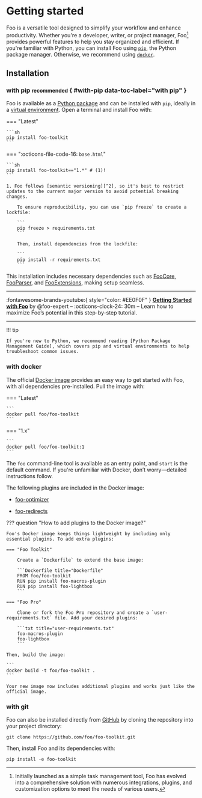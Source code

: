 # Getting started

Foo is a versatile tool designed to simplify your workflow and enhance productivity.
Whether you're a developer, writer, or project manager, Foo[^1] provides powerful features to help you stay organized and efficient.
If you're familiar with Python, you can install Foo using [`pip`][pip], the Python package manager. Otherwise, we recommend using [`docker`][docker].

  [^1]:
    Initially launched as a simple task management tool, Foo has evolved into a comprehensive solution with numerous integrations, plugins, and customization options to meet the needs of various users.

  [pip]: #with-pip
  [docker]: #with-docker

## Installation

### with pip <small>recommended</small> { #with-pip data-toc-label="with pip" }

Foo is available as a [Python package] and can be installed with `pip`, ideally in a [virtual environment]. Open a terminal and install Foo with:

=== "Latest"

    ```sh
    pip install foo-toolkit
    ```

=== ":octicons-file-code-16: `base.html`"

    ```sh
    pip install foo-toolkit=="1.*" # (1)!
    ```

    1. Foo follows [semantic versioning][^2], so it's best to restrict updates to the current major version to avoid potential breaking changes.

        To ensure reproducibility, you can use `pip freeze` to create a lockfile:

        ```
        pip freeze > requirements.txt
        ```

        Then, install dependencies from the lockfile:

        ```
        pip install -r requirements.txt
        ```

  [^2]:
    Features may be improved in minor releases without being considered new additions, ensuring stability and consistency.

This installation includes necessary dependencies such as [FooCore], [FooParser], and [FooExtensions], making setup seamless.

---

:fontawesome-brands-youtube:{ style="color: #EE0F0F" }
__[Getting Started with Foo]__ by @foo-expert – :octicons-clock-24: 30m – Learn how to maximize Foo’s potential in this step-by-step tutorial.

  [Getting Started with Foo]: https://www.youtube.com/watch?v=foobar

---

!!! tip

    If you're new to Python, we recommend reading [Python Package Management Guide], which covers pip and virtual environments to help troubleshoot common issues.

  [Python package]: https://pypi.org/project/foo-toolkit/
  [virtual environment]: https://realpython.com/what-is-pip/#using-pip-in-a-python-virtual-environment
  [semantic versioning]: https://semver.org/
  [FooCore]: https://foocore.org/
  [FooParser]: https://fooparser.com/
  [FooExtensions]: https://fooextensions.net/
  [Python Package Management Guide]: https://realpython.com/what-is-pip/

### with docker

The official [Docker image] provides an easy way to get started with Foo, with all dependencies pre-installed. Pull the image with:

=== "Latest"

    ```
    docker pull foo/foo-toolkit
    ```

=== "1.x"

    ```
    docker pull foo/foo-toolkit:1
    ```

The `foo` command-line tool is available as an entry point, and `start` is the default command. If you're unfamiliar with Docker, don’t worry—detailed instructions follow.

The following plugins are included in the Docker image:

- [foo-optimizer]
- [foo-redirects]

  [Docker image]: https://hub.docker.com/r/foo/foo-toolkit/
  [foo-optimizer]: https://github.com/foo/foo-optimizer
  [foo-redirects]: https://github.com/foo/foo-redirects

??? question "How to add plugins to the Docker image?"

    Foo's Docker image keeps things lightweight by including only essential plugins. To add extra plugins:

    === "Foo Toolkit"

        Create a `Dockerfile` to extend the base image:

        ```Dockerfile title="Dockerfile"
        FROM foo/foo-toolkit
        RUN pip install foo-macros-plugin
        RUN pip install foo-lightbox
        ```

    === "Foo Pro"

        Clone or fork the Foo Pro repository and create a `user-requirements.txt` file. Add your desired plugins:

        ```txt title="user-requirements.txt"
        foo-macros-plugin
        foo-lightbox
        ```

    Then, build the image:

    ```
    docker build -t foo/foo-toolkit .
    ```

    Your new image now includes additional plugins and works just like the official image.

### with git

Foo can also be installed directly from [GitHub] by cloning the repository into your project directory:

```
git clone https://github.com/foo/foo-toolkit.git
```

Then, install Foo and its dependencies with:

```
pip install -e foo-toolkit
```

  [GitHub]: https://github.com/foo/foo-toolkit

